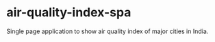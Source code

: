# air-quality-index-spa
Single page application to show air quality index of major cities in India.

